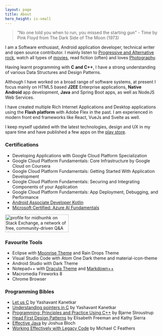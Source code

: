 ```yaml
---
layout: page
title: About
hero_height: is-small
---
```


<blockquote>
  "No one told you when to run, you missed the starting gun" - Time by Pink Floyd from The Dark Side of The Moon (1973)
</blockquote>

I am a Software enthusiast, Android application developer, technical writer and open source contributor. I mainly listen to [Progressive and Alternative rock](https://open.spotify.com/user/ot6rqwy1bx1yfubp08uvx264k), watch all types of [movies](https://letterboxd.com/midhunhk/), read fiction (often) and loves [Photography](https://www.instagram.com/midhunhk).

Having learnt programming with **C and C++**, I have a strong understanding of various Data Structures and Design Patterns.

Although I have worked on a broad range of software systems, at present I focus mainly on HTML5 based **J2EE** Enterprise applications, **Native Android** app development, **Java**  and Spring Boot apps, as well as NodeJS Web Services. 

I have created multiple Rich Internet Applications and Desktop applications using the **Flash platform** with Adobe Flex in the past. I am experienced in modern front end frameworks like React, VueJs and Svelte as well.

I keep myself updated with the latest technologies, design and UX in my spare time and have published a few apps on the [play store](https://play.google.com/store/apps/dev?id=6177347481993841752).

### Certifications
* Developing Applications with Google Cloud Platform Specialization 
* Google Cloud Platform Fundamentals: Core Infrastructure by Google Cloud on Coursera
* Google Cloud Platform Fundamentals: Getting Started With Application Development
* Google Cloud Platform Fundamentals: Securing and Integrating Components of your Application
* Google Cloud Platform Fundamentals: App Deployment, Debugging, and Performance
* [Android Associate Developer Kotlin](https://app.pluralsight.com/roleiq/roles/817e0f34-7ca3-46ed-879a-680884acd3fe)
* [Microsoft Certified: Azure AI Fundamentals](https://www.credly.com/badges/a0c4589d-3089-4133-b82b-f0f806a24384)

<a href="https://stackexchange.com/users/290461">
  <img src="https://stackexchange.com/users/flair/290461.png" width="208" height="58" alt="profile for midhunhk on Stack Exchange, a network of free, community-driven Q&amp;A sites" title="profile for midhunhk on Stack Exchange, a network of free, community-driven Q&amp;A sites">
</a>

### Favourite Tools
 - Eclipse with [Moonrise Theme](https://github.com/guari/eclipse-ui-theme) and Rain Drops Theme
 - Visual Studio Code with Atom One Dark theme and material-icon-theme
 - Android Studio with Dark Theme
 - Notepad++ with [Dracula Theme](https://draculatheme.com/notepad-plus-plus/) and [Markdown++](https://github.com/Edditoria/markdown-plus-plus)
 - Macromedia Fireworks 8
 - Chrome Browser

### Programming Bibles
 - [Let us C](https://www.amazon.in/Let-Us-16TH-Yashavant-Kanetkar/dp/9387284492/ref=dp_ob_title_bk) by Yashavant Kanetkar
 - [Understanding pointers in C](https://www.amazon.in/Understanding-Pointers-Yashavant-P-Kanetkar/dp/8176563587) by Yashavant Kanetkar
 - [Programming: Principles and Practice Using C++](https://www.amazon.ca/Programming-Principles-Practice-Using-C/dp/0321543726) by Bjarne Stroustrup
 - [Head First Design Patterns](http://shop.oreilly.com/product/9780596007126.do) by Elisabeth Freeman and Kathy Sierra
 - [Effective Java](https://www.amazon.ca/Effective-Java-3rd-Joshua-Bloch/dp/0134685997) by Joshua Bloch
 - [Working Effectively with Legacy Code](https://www.amazon.com/Working-Effectively-Legacy-Michael-Feathers/dp/0131177052) by Michael C Feathers
